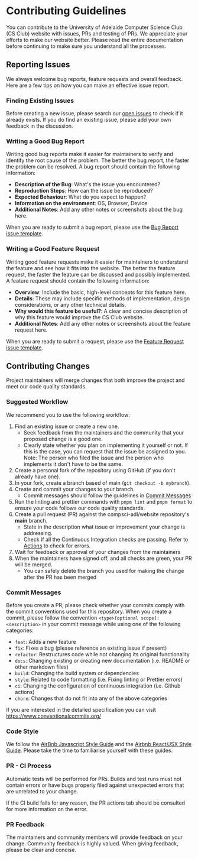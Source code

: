 # Contributing Guidelines

You can contribute to the University of Adelaide Computer Science Club (CS Club) website with issues, PRs and testing of PRs. We appreciate your efforts to make our website better. Please read the entire documentation before continuing to make sure you understand all the processes. 

## Reporting Issues 

We always welcome bug reports, feature requests and overall feedback. Here are a few tips on how you can make an effective issue report.

### Finding Existing Issues

Before creating a new issue, please search our [open issues](https://github.com/compsci-adl/website/issues) to check if it already exists. If you do find an existing issue, please add your own feedback in the discussion.

### Writing a Good Bug Report

Writing good bug reports make it easier for maintainers to verify and identify the root cause of the problem. The better the bug report, the faster the problem can be resolved. A bug report should contain the following information:

- **Description of the Bug**: What's the issue you encountered?
- **Reproduction Steps**: How can the issue be reproduced?
- **Expected Behaviour**: What do you expect to happen?
- **Information on the environment**: OS, Browser, Device
- **Additional Notes**: Add any other notes or screenshots about the bug here.

When you are ready to submit a bug report, please use the [Bug Report issue template](https://github.com/compsci-adl/website/issues/new?assignees=&labels=&projects=&template=bug-report.yml).

### Writing a Good Feature Request

Writing good feature requests make it easier for maintainers to understand the feature and see how it fits into the website. The better the feature request, the faster the feature can be discussed and possibly implemented. A feature request should contain the following information:

- **Overview**: Include the basic, high-level concepts for this feature here.
- **Details**: These may include specific methods of implementation, design considerations, or any other technical details.
- **Why would this feature be useful?**: A clear and concise description of why this feature would improve the CS Club website.
- **Additional Notes**: Add any other notes or screenshots about the feature request here.

When you are ready to submit a request, please use the [Feature Request issue template](https://github.com/compsci-adl/website/issues/new?assignees=&labels=&projects=&template=feature-request.yml).

## Contributing Changes

Project maintainers will merge changes that both improve the project and meet our code quality standards. 

### Suggested Workflow

We recommend you to use the following workflow:

1. Find an existing issue or create a new one.
    - Seek feedback from the maintainers and the community that your proposed change is a good one.
    - Clearly state whether you plan on implementing it yourself or not. If this is the case, you can request that the issue be assigned to you. Note: The person who filed the issue and the person who implements it don't have to be the same.
2. Create a personal fork of the repository using GitHub (if you don't already have one).
3. In your fork, create a branch based of main (`git checkout -b mybranch`).
4. Create and commit your changes to your branch.
    - Commit messages should follow the guidelines in [Commit Messages](#commit-messages)
6. Run the linting and prettier commands with `pnpm lint` and `pnpm format` to ensure your code follows our code quality standards.
7. Create a pull request (PR) against the compsci-adl/website repository's **main** branch.
    - State in the description what issue or improvement your change is addressing.
    - Check if all the Continuous Integration checks are passing. Refer to [Actions](https://github.com/compsci-adl/website/actions) to check for errors.
8. Wait for feedback or approval of your changes from the maintainers
9. When the maintainers have signed off, and all checks are green, your PR will be merged.
    - You can safely delete the branch you used for making the change after the PR has been merged

### Commit Messages
Before you create a PR, please check whether your commits comply with the commit conventions used for this repository.
When you create a commit, please follow the convention
`<type>[optional scope]: <description>` in your commit message while using one of
the following categories:

- `feat`: Adds a new feature
- `fix`: Fixes a bug (please reference an
  existing issue if present)
- `refactor`: Restructures code while not changing its original functionality
- `docs`: Changing existing or creating new documentation (i.e.
  README or other markdown files)
- `build`: Changing the build system or dependencies
- `style`: Related to code formatting (i.e.
  Fixing linting or Prettier errors)
- `ci`: Changing the configuration of continuous integration (i.e.
  Github actions)
- `chore`: Changes that do not fit into any of the above
  categories

If you are interested in the detailed specification you can visit
<https://www.conventionalcommits.org/>

### Code Style
We follow the [AirBnb Javascript Style Guide](https://github.com/airbnb/javascript) and the [Airbnb React/JSX Style Guide](https://github.com/airbnb/javascript/tree/master/react). Please take the time to familiarise yourself with these guides.

### PR - CI Process
Automatic tests will be performed for PRs. Builds and test runs must not contain errors or have bugs properly filed against unexpected errors that are unrelated to your change.

If the CI build fails for any reason, the PR actions tab should be consulted for more information on the error.

### PR Feedback
The maintainers and community members will provide feedback on your change. Community feedback is highly valued. When giving feedback, please be clear and concise.
